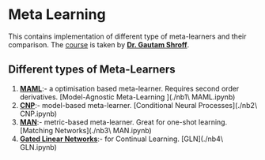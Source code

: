 # Meta Learning

This contains implementation of different type of meta-learners and their comparison. The [course](https://sites.google.com/view/meta-learning-2021/home) is taken by **[Dr. Gautam Shroff](https://www.linkedin.com/in/gautam-shroff-066901/?originalSubdomain=in)**. 

## Different types of Meta-Learners

1. **[MAML](https://arxiv.org/pdf/1703.03400.pdf)**:- a optimisation based meta-learner. Requires second order derivatives. [Model-Agnostic Meta-Learning ](./nb1\ MAML.ipynb)
2. **[CNP](http://proceedings.mlr.press/v80/garnelo18a/garnelo18a.pdf)**:- model-based meta-learner.  [Conditional Neural Processes](./nb2\ CNP.ipynb)
3. **[MAN](https://arxiv.org/abs/1606.04080)**:- metric-based meta-learner. Great for one-shot learning. [Matching Networks](./nb3\ MAN.ipynb)
4. **[Gated Linear Networks](https://arxiv.org/pdf/1910.01526.pdf)**:- for Continual Learning. [GLN](./nb4\ GLN.ipynb)